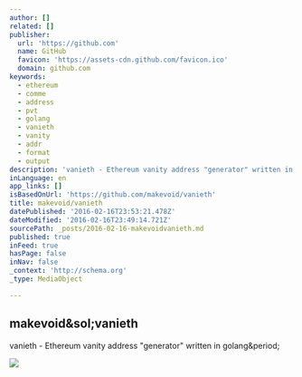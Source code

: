 ```yaml
---
author: []
related: []
publisher:
  url: 'https://github.com'
  name: GitHub
  favicon: 'https://assets-cdn.github.com/favicon.ico'
  domain: github.com
keywords:
  - ethereum
  - comme
  - address
  - pvt
  - golang
  - vanieth
  - vanity
  - addr
  - format
  - output
description: 'vanieth - Ethereum vanity address "generator" written in golang.'
inLanguage: en
app_links: []
isBasedOnUrl: 'https://github.com/makevoid/vanieth'
title: makevoid/vanieth
datePublished: '2016-02-16T23:53:21.478Z'
dateModified: '2016-02-16T23:49:14.721Z'
sourcePath: _posts/2016-02-16-makevoidvanieth.md
published: true
inFeed: true
hasPage: false
inNav: false
_context: 'http://schema.org'
_type: MediaObject

---
```

<article style=""><h1>makevoid&amp;sol;vanieth</h1><p>vanieth - Ethereum vanity address "generator" written in golang&amp;period;</p><img src="https://avatars3.githubusercontent.com/u/14677?v=3&amp;s=400" /></article>